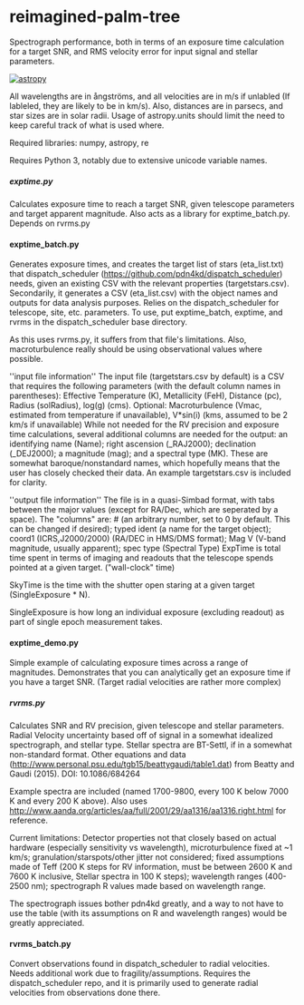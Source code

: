# reimagined-palm-tree
Spectrograph performance, both in terms of an exposure time calculation for a target SNR, and RMS velocity error for input signal and stellar parameters.

[![astropy](http://img.shields.io/badge/powered%20by-AstroPy-orange.svg?style=flat)](http://www.astropy.org/)

All wavelengths are in ångströms, and all velocities are in m/s if unlabled (If lableled, they are likely to be in km/s).
Also, distances are in parsecs, and star sizes are in solar radii. Usage of astropy.units should limit the need to keep careful track of what is used where.

Required libraries: numpy, astropy, re

Requires Python 3, notably due to extensive unicode variable names.

##### exptime.py
Calculates exposure time to reach a target SNR, given telescope parameters and target apparent magnitude. Also acts as a library for exptime_batch.py. Depends on rvrms.py

#### exptime_batch.py
Generates exposure times, and creates the target list of stars (eta_list.txt) that dispatch_scheduler (https://github.com/pdn4kd/dispatch_scheduler) needs, given an existing CSV with the relevant properties (targetstars.csv). Secondarily, it generates a CSV (eta_list.csv) with the object names and outputs for data analysis purposes. Relies on the dispatch_scheduler for telescope, site, etc. parameters. To use, put exptime_batch, exptime, and rvrms in the dispatch_scheduler base directory.

As this uses rvrms.py, it suffers from that file's limitations. Also, macroturbulence really should be using observational values where possible.

''input file information''
The input file (targetstars.csv by default) is a CSV that requires the following parameters (with the default column names in parentheses): Effective Temperature (K), Metallicity (FeH), Distance (pc), Radius (solRadius), log(g) (cms). Optional: Macroturbulence (Vmac, estimated from temperature if unavailable), V*sin(i) (kms, assumed to be 2 km/s if unavailable)
While not needed for the RV precision and exposure time calculations, several additional columns are needed for the output: an identifying name (Name); right ascension (_RAJ2000); declination (_DEJ2000); a magnitude (mag); and a spectral type (MK).
These are somewhat baroque/nonstandard names, which hopefully means that the user has closely checked their data.
An example targetstars.csv is included for clarity.

''output file information''
The file is in a quasi-Simbad format, with tabs between the major values (except for RA/Dec, which are seperated by a space). The "columns" are: # (an arbitrary number, set to 0 by default. This can be changed if desired); typed ident (a name for the target object); coord1 (ICRS,J2000/2000) (RA/DEC in HMS/DMS format); Mag V (V-band magnitude, usually apparent); spec type (Spectral Type)
ExpTime is total time spent in terms of imaging and readouts that the telescope spends pointed at a given target. ("wall-clock" time)

SkyTime is the time with the shutter open staring at a given target (SingleExposure * N).

SingleExposure is how long an individual exposure (excluding readout) as part of single epoch measurement takes.

#### exptime_demo.py
Simple example of calculating exposure times across a range of magnitudes. Demonstrates that you can analytically get an exposure time if you have a target SNR. (Target radial velocities are rather more complex)

##### rvrms.py
Calculates SNR and RV precision, given telescope and stellar parameters. Radial Velocity uncertainty based off of signal in a somewhat idealized spectrograph, and stellar type. Stellar spectra are BT-Settl, if in a somewhat non-standard format. Other equations and data (http://www.personal.psu.edu/tgb15/beattygaudi/table1.dat) from Beatty and Gaudi (2015). DOI: 10.1086/684264

Example spectra are included (named 1700-9800, every 100 K below 7000 K and every 200 K above). Also uses http://www.aanda.org/articles/aa/full/2001/29/aa1316/aa1316.right.html for reference.

Current limitations: Detector properties not that closely based on actual hardware (especially sensitivity vs wavelength), microturbulence fixed at ~1 km/s; granulation/starspots/other jitter not considered; fixed assumptions made of Teff (200 K steps for RV information, must be between 2600 K and 7600 K inclusive, Stellar spectra in 100 K steps); wavelength ranges (400-2500 nm); spectrograph R values made based on wavelength range.

The spectrograph issues bother pdn4kd greatly, and a way to not have to use the table (with its assumptions on R and wavelength ranges) would be greatly appreciated.

#### rvrms_batch.py
Convert observations found in dispatch_scheduler to radial velocities. Needs additional work due to fragility/assumptions. Requires the dispatch_scheduler repo, and it is primarily used to generate radial velocities from observations done there.
